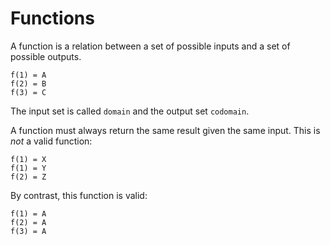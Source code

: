 # Functions
A function is a relation between a set of possible inputs and a set of possible
outputs.
```
f(1) = A
f(2) = B
f(3) = C
```
The input set is called `domain` and the output set `codomain`.

A function must always return the same result given the same input.
This is *not* a valid function:
```
f(1) = X
f(1) = Y
f(2) = Z
```
By contrast, this function is valid:
```
f(1) = A
f(2) = A
f(3) = A
```
